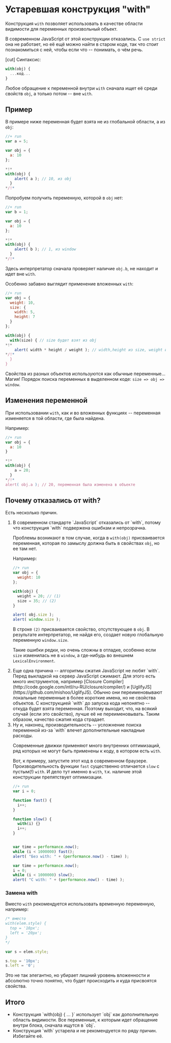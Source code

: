 # Устаревшая конструкция "with" 

Конструкция `with` позволяет использовать в качестве области видимости для переменных произвольный объект. 

В современном JavaScript от этой конструкции отказались. С `use strict` она не работает, но её ещё можно найти в старом коде, так что стоит познакомиться с ней, чтобы если что -- понимать, о чём речь.

[cut]
Синтаксис:

```js
with(obj) {
  ...код...
}
```

Любое обращение к переменной внутри `with` сначала ищет её среди свойств `obj`, а только потом -- вне `with`.

## Пример   

В примере ниже переменная будет взята не из глобальной области, а из `obj`:

```js
//+ run
var a = 5;

var obj = {
  a: 10
};

*!*
with(obj) {
    alert( a ); // 10, из obj
  }
*/!*
```

Попробуем получить переменную, которой в `obj` нет:

```js
//+ run
var b = 1;

var obj = {
  a: 10
};

*!*
with(obj) {
    alert( b ); // 1, из window
  }
*/!*
```

Здесь интерпретатор сначала проверяет наличие `obj.b`, не находит и идет вне `with`.

Особенно забавно выглядит применение вложенных `with`:

```js
//+ run
var obj = {
  weight: 10,
  size: {
    width: 5,
    height: 7
  }
};

with(obj) {
  with(size) { // size будет взят из obj
*!*
    alert( width * height / weight ); // width,height из size, weight из obj
*/!*
  }
}
```

Свойства из разных объектов используются как обычные переменные... Магия! Порядок поиска переменных в выделенном коде: `size => obj => window`.


## Изменения переменной

При использовании `with`, как и во вложенных функциях -- переменная изменяется в той области, где была найдена.

Например:

```js
//+ run
var obj = {
  a: 10
}

*!*
with(obj) {
    a = 20;
  }
*/!*
alert( obj.a ); // 20, переменная была изменена в объекте
```

## Почему отказались от with?   

Есть несколько причин.

<ol>
<li>В современном стандарте `JavaScript` отказались от `with`, потому что конструкция `with` подвержена ошибкам и непрозрачна.

Проблемы возникают в том случае, когда в `with(obj)` присваивается переменная, которая по замыслу должна быть в свойствах `obj`, но ее там нет.

Например:

```js
//+ run
var obj = {
  weight: 10
};

with(obj) {
  weight = 20; // (1)
  size = 35; // (2)
}

alert( obj.size );
alert( window.size );
```

В строке `(2)` присваивается свойство, отсутствующее в `obj`. В результате интерпретатор, не найдя его, создает новую глобальную переменную `window.size`.

Такие ошибки редки, но очень сложны в отладке, особенно если `size` изменилась не в `window`, а где-нибудь во внешнем `LexicalEnvironment`.
</li>
<li>Еще одна причина -- алгоритмы сжатия JavaScript не любят `with`. Перед выкладкой на сервер JavaScript сжимают. Для этого есть много инструментов, например [Closure Compiler](http://code.google.com/intl/ru-RU/closure/compiler/) и [UglifyJS](https://github.com/mishoo/UglifyJS). Обычно они переименовывают локальные переменные в более короткие имена, но не свойства объектов. С конструкцией `with` до запуска кода непонятно -- откуда будет взята переменная. Поэтому выходит, что, на всякий случай (если это свойство), лучше её не переименовывать. Таким образом, качество сжатия кода страдает.</li>
<li>Ну и, наконец, производительность -- усложнение поиска переменной из-за `with` влечет дополнительные накладные расходы. 

Современные движки применяют много внутренних оптимизаций, ряд которых не могут быть применены к коду, в котором есть `with`.

Вот, к примеру, запустите этот код в современном браузере. Производительность функции `fast` существенно отличается `slow` с пустым(!) `with`. И дело тут именно в `with`, т.к. наличие этой конструкции препятствует оптимизации.

```js
//+ run
var i = 0;

function fast() {
  i++;
}

function slow() {
  with(i) {}
  i++;
}


var time = performance.now();
while (i < 1000000) fast();
alert( "Без with: " + (performance.now() - time) );

var time = performance.now();
i = 0;
while (i < 1000000) slow();
alert( "С with: " + (performance.now() - time) );
```

</li>
</ol>

### Замена with

Вместо `with` рекомендуется использовать временную переменную, например:

```js
/* вместо
with(elem.style) {
  top = '10px';
  left = '20px';
}
*/

var s = elem.style;

s.top = '10px';
s.left = '0';
```

Это не так элегантно, но убирает лишний уровень вложенности и абсолютно точно понятно, что будет происходить и куда присвоятся свойства.

## Итого

<ul>
<li>Конструкция `with(obj) { ... }` использует `obj` как дополнительную область видимости. Все переменные, к которым идет обращение внутри блока, сначала ищутся в `obj`.</li>
<li>Конструкция `with` устарела и не рекомендуется по ряду причин. Избегайте её.</li>
</ul>

